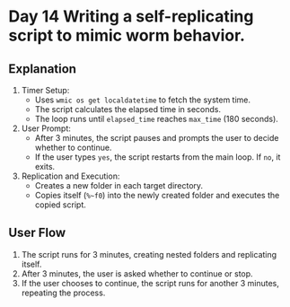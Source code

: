 # Day 14 Writing a self-replicating script to mimic worm behavior.
## Explanation
1. Timer Setup:
   * Uses `wmic os get localdatetime` to fetch the system time.
   * The script calculates the elapsed time in seconds.
   * The loop runs until `elapsed_time` reaches `max_time` (180 seconds).
2. User Prompt:
   * After 3 minutes, the script pauses and prompts the user to decide whether to continue.
   * If the user types `yes`, the script restarts from the main loop. If `no`, it exits.
3. Replication and Execution:
   * Creates a new folder in each target directory.
   * Copies itself (`%~f0`) into the newly created folder and executes the copied script.

## User Flow
1. The script runs for 3 minutes, creating nested folders and replicating itself.
2. After 3 minutes, the user is asked whether to continue or stop.
3. If the user chooses to continue, the script runs for another 3 minutes, repeating the process.
